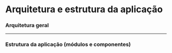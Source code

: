 # Arquitetura e estrutura da aplicação

###  Arquitetura geral







---

### Estrutura da aplicação (módulos e componentes)



